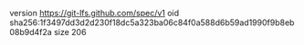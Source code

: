version https://git-lfs.github.com/spec/v1
oid sha256:1f3497dd3d2d230f18dc5a323ba06c84f0a588d6b59ad1990f9b8eb08b9d4f2a
size 206
